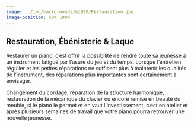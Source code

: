 ```yaml
---
image: ../img/backgrounds/w1920/Restauration.jpg
image-position: 50% 100%
---
```


## Restauration, Ébénisterie & Laque

Restaurer un piano, c’est offrir la possibilité de rendre toute sa jeunesse à un instrument fatigué par l’usure du jeu et du temps. Lorsque l’entretien régulier et les petites réparations ne suffisent plus à maintenir les qualités de l’instrument, des réparations plus importantes sont certainement à envisager. 

Changement du cordage, réparation de la structure harmonique, restauration de la mécanique du clavier ou encore remise en beauté du meuble, si le piano le permet et en vaut l’investissement, c’est en atelier et après plusieurs semaines de travail que votre piano pourra retrouver une nouvelle jeunesse.

